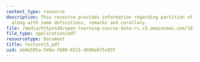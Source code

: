 ```yaml
---
content_type: resource
description: This resource provides information regarding partition of unity theorem
  along with some definitions, remarks and corollary.
file: /media/https%3A/open-learning-course-data-rc.s3.amazonaws.com/18-101-analysis-ii-fall-2005/eb0e595a549af6086515db90e675c03f_lecture15.pdf
file_type: application/pdf
resourcetype: Document
title: lecture15.pdf
uid: eb0e595a-549a-f608-6515-db90e675c03f
---
```

